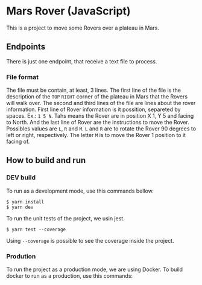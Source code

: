 # Mars Rover (JavaScript)

This is a project to move some Rovers over a plateau in Mars.

## Endpoints

There is just one endpoint, that receive a text file to process.

### File format

The file must be contain, at least, 3 lines. The first line of the file is the description of the `TOP` `RIGHT` corner of the plateau in Mars that the Rovers will walk over.
The second and third lines of the file are lines about the rover information. First line of Rover information is it possition, separeted by spaces. Ex.: `1 5 N`. Tahs means the Rover are in position X 1, Y 5 and facing to North.
And the last line of Rover are the instructions to move the Rover. Possibles values are `L`, `R` and `M`. `L` and `R` are to rotate the Rover 90 degrees to left or right, respectively. The letter `M` is to move the Rover 1 position to it facing of.

## How to build and run

### DEV build

To run as a development mode, use this commands bellow.

```shell
$ yarn install
$ yarn dev
```

To run the unit tests of the project, we usin jest.

```shell
$ yarn test --coverage
```

Using `--coverage` is possible to see the coverage inside the project.

### Prodution

To run the project as a production mode, we are using Docker.
To build docker to run as a production, use this commands:
```shell
```
